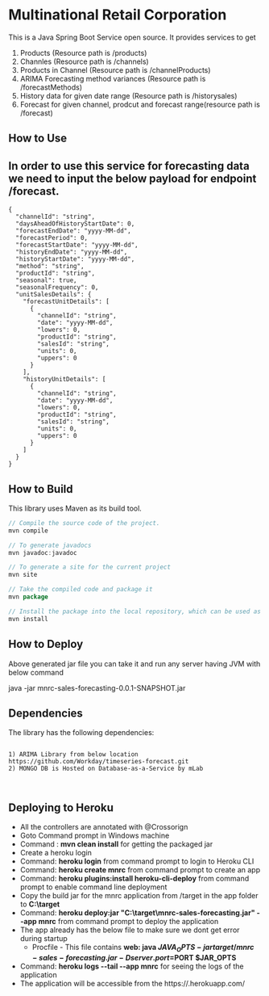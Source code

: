 #  Multinational Retail Corporation

This is a Java Spring Boot Service open source. It provides services to get

1) Products (Resource path is /products)
2) Channles (Resource path is /channels)
3) Products in Channel (Resource path is /channelProducts)
4) ARIMA Forecasting method variances (Resource path is /forecastMethods)
5) History data for given date range (Resource path is /historysales)
6) Forecast for given channel, prodcut and forecast range(resource path is /forecast)

How to Use
---

In order to use this service for forecasting data we need to input the below payload for endpoint /forecast.
---
```
{
  "channelId": "string",
  "daysAheadOfHistoryStartDate": 0,
  "forecastEndDate": "yyyy-MM-dd",
  "forecastPeriod": 0,
  "forecastStartDate": "yyyy-MM-dd",
  "historyEndDate": "yyyy-MM-dd",
  "historyStartDate": "yyyy-MM-dd",
  "method": "string",
  "productId": "string",
  "seasonal": true,
  "seasonalFrequency": 0,
  "unitSalesDetails": {
    "forecastUnitDetails": [
      {
        "channelId": "string",
        "date": "yyyy-MM-dd",
        "lowers": 0,
        "productId": "string",
        "salesId": "string",
        "units": 0,
        "uppers": 0
      }
    ],
    "historyUnitDetails": [
      {
        "channelId": "string",
        "date": "yyyy-MM-dd",
        "lowers": 0,
        "productId": "string",
        "salesId": "string",
        "units": 0,
        "uppers": 0
      }
    ]
  }
}
```
How to Build
---
This library uses Maven as its build tool.

```java
// Compile the source code of the project.
mvn compile

// To generate javadocs
mvn javadoc:javadoc

// To generate a site for the current project
mvn site

// Take the compiled code and package it
mvn package

// Install the package into the local repository, which can be used as a dependency in other projects locally.
mvn install
```
How to Deploy
---

Above generated jar file you can take it and run any server having JVM with below command

java -jar mnrc-sales-forecasting-0.0.1-SNAPSHOT.jar


Dependencies
---

The library has the following dependencies:
```

1) ARIMA Library from below location
https://github.com/Workday/timeseries-forecast.git
2) MONGO DB is Hosted on Database-as-a-Service by mLab



```

Deploying to Heroku
----------------------
 - All the controllers are annotated with @Crossorign
 - Goto Command prompt in Windows machine
 - Command : **mvn clean install** for getting the packaged jar
 - Create a heroku login
 - Command: **heroku login** from command prompt to login to Heroku CLI
 - Command:  **heroku create mnrc** from command prompt to create an app
 - Command:  **heroku plugins:install heroku-cli-deploy** from command prompt to enable command line deployment
 - Copy the build jar for the mnrc application from /target in the app folder to **C:\target** 
 - Command:   **heroku deploy:jar "C:\target\mnrc-sales-forecasting.jar" --app mnrc** from command prompt to deploy the application
 - The app already has the below file to make sure we dont get error during startup
   - Procfile - This file contains **web: java $JAVA_OPTS -jar target/mnrc-sales-forecasting.jar -Dserver.port=$PORT $JAR_OPTS**
 - Command: **heroku logs --tail --app mnrc** for seeing the logs of the application
 - The application will be accessible from the https://<app>.herokuapp.com/<endpoints>
  
